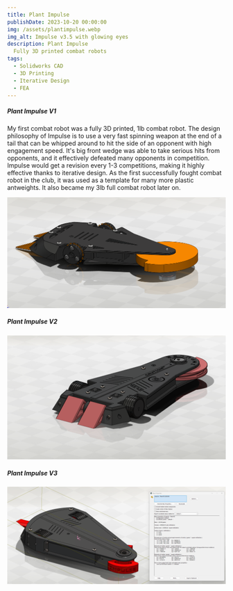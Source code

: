 ```yaml
---
title: Plant Impulse
publishDate: 2023-10-20 00:00:00
img: /assets/plantimpulse.webp
img_alt: Impulse v3.5 with glowing eyes
description: Plant Impulse
  Fully 3D printed combat robots
tags:
  - Solidworks CAD
  - 3D Printing
  - Iterative Design
  - FEA
---
```


##### Plant Impulse V1
My first combat robot was a fully 3D printed, 1lb combat robot. The design philosophy of Impulse is to use a very fast spinning weapon at the end of a tail that can be whipped around to hit the side of an opponent with high engagement speed. It's big front wedge was able to take serious hits from opponents, and it effectively defeated many opponents in competition. Impulse would get a revision every 1-3 competitions, making it highly effective thanks to iterative design. As the first successfully fought combat robot in the club, it was used as a template for many more plastic antweights. It also became my 3lb full combat robot later on.

![](plantimpulse1.png)

##### Plant Impulse V2
![](Plantimpulsev2.png)

##### Plant Impulse V3
![](plantimpulsev3.png)